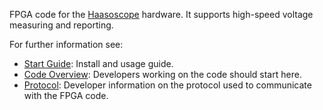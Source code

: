 FPGA code for the
[Haasoscope](https://github.com/drandyhaas/Haasoscope) hardware.  It
supports high-speed voltage measuring and reporting.

For further information see:
- [Start Guide](docs/Start_Guide.md): Install and usage guide.
- [Code Overview](docs/Code_Overview.md): Developers working on the
  code should start here.
- [Protocol](docs/Protocol.md): Developer information on the protocol
  used to communicate with the FPGA code.
